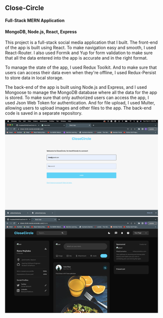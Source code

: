 <h2> Close-Circle </h2>
<h4> Full-Stack MERN Application </h4>
<h4> MongoDB, Node.js, React, Express </h4>

This project is a full-stack social media application that I built. The front-end of the app is built using React. To make navigation easy and smooth, I used React-Router. I also used Formik and Yup for form validation to make sure that all the data entered into the app is accurate and in the right format.

To manage the state of the app, I used Redux Toolkit. And to make sure that users can access their data even when they're offline, I used Redux-Persist to store data in local storage.

The back-end of the app is built using Node.js and Express, and I used Mongoose to manage the MongoDB database where all the data for the app is stored. To make sure that only authorized users can access the app, I used Json Web Token for authentication. And for file upload, I used Multer, allowing users to upload images and other files to the app. The back-end code is saved in a separate repository.

![Alt Text](loginpage.png)
![Alt Text](dark-home-page.png)
